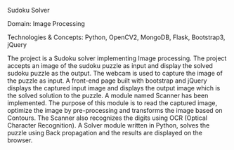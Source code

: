 Sudoku Solver 

Domain: Image Processing

Technologies & Concepts: Python, OpenCV2, MongoDB, Flask, Bootstrap3, jQuery

The project is a Sudoku solver implementing Image processing. The project accepts an image of the sudoku puzzle as input and display the solved sudoku puzzle as the output. The webcam is used to capture the image of the puzzle as input.
A front-end page built with bootstrap and jQuery displays the captured input image and displays the output image which is the solved solution to the puzzle.
A module named Scanner has been implemented. The purpose of this module is to read the captured image, optimize the image by pre-processing and transforms the image based on Contours.
The Scanner also recognizes the digits using OCR (Optical Character Recognition).
A Solver module written in Python, solves the puzzle using Back propagation and the results are displayed on the browser.
